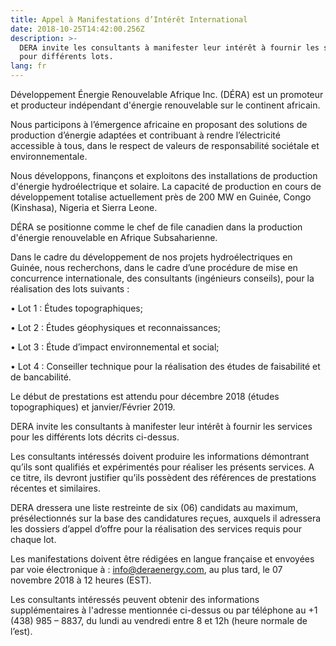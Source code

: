 ```yaml
---
title: Appel à Manifestations d’Intérêt International
date: 2018-10-25T14:42:00.256Z
description: >-
  DERA invite les consultants à manifester leur intérêt à fournir les services
  pour différents lots.
lang: fr
---
```

Développement Énergie Renouvelable Afrique Inc. (DÉRA) est un promoteur et producteur indépendant d'énergie renouvelable sur le continent africain.

Nous participons à l’émergence africaine en proposant des solutions de production d’énergie adaptées et contribuant à rendre l’électricité accessible à tous, dans le respect de valeurs de responsabilité sociétale et environnementale. 

Nous développons, finançons et exploitons des installations de production d'énergie hydroélectrique et solaire. La capacité de production en cours de développement totalise actuellement près de 200 MW en Guinée, Congo (Kinshasa), Nigeria et Sierra Leone.

DÉRA se positionne comme le chef de file canadien dans la production d'énergie renouvelable en Afrique Subsaharienne.

Dans le cadre du développement de nos projets hydroélectriques en Guinée, nous recherchons, dans le cadre d’une procédure de mise en concurrence internationale, des consultants (ingénieurs conseils), pour la réalisation des lots suivants :

•	Lot 1 : Études topographiques;

•	Lot 2 : Études géophysiques et reconnaissances;

•	Lot 3 : Étude d’impact environnemental et social;

•	Lot 4 : Conseiller technique pour la réalisation des études de faisabilité et de bancabilité.

Le début de prestations est attendu pour décembre 2018 (études topographiques) et janvier/Février 2019.

DERA invite les consultants à manifester leur intérêt à fournir les services pour les différents lots décrits ci-dessus.

Les consultants intéressés doivent produire les informations démontrant qu’ils sont qualifiés et expérimentés pour réaliser les présents services. A ce titre, ils devront justifier qu’ils possèdent des références de prestations récentes et similaires.

DERA dressera une liste restreinte de six (06) candidats au maximum, présélectionnés sur la base des candidatures reçues, auxquels il adressera les dossiers d’appel d’offre pour la réalisation des services requis pour chaque lot.

Les manifestations doivent être rédigées en langue française et envoyées par voie électronique à : info@deraenergy.com, au plus tard, le 07 novembre 2018 à 12 heures (EST).

Les consultants intéressés peuvent obtenir des informations supplémentaires à l'adresse mentionnée ci-dessus ou par téléphone au +1 (438) 985 – 8837, du lundi au vendredi entre 8 et 12h (heure normale de l’est).

